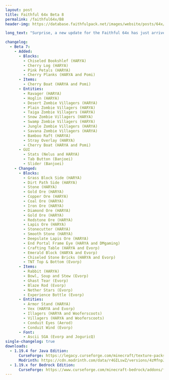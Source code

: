 ```yaml
---
layout: post
title: Faithful 64x Beta 8
permalink: /faithful64x/B8
header-img: https://database.faithfulpack.net/images/website/posts/64x/B8.jpg

long_text: "Surprise, a new update for the Faithful 64x has just arrived! Many new textures are waiting for you such as some blocks from 1.20 or even entities like the Ravager or the Zombie Villagers. This update is in your hands so what are you waiting for?"

changelog:
  - Beta 7:
    - Added:
      - Blocks:
        - Chiseled Bookshlef (HARYA)
        - Cherry Log (HARYA)
        - Pink Petals (HARYA)
        - Cherry Planks (HARYA and Pomi)
      - Items:
        - Cherry Boat (HARYA and Pomi)
      - Entities:
        - Ravager (HARYA)
        - Hoglin (HARYA)
        - Desert Zombie Villagers (HARYA)
        - Plain Zombie Villagers (HARYA)
        - Taiga Zombie Villagers (HARYA)
        - Snow Zombie Villagers (HARYA)
        - Swamp Zombie Villagers (HARYA)
        - Jungle Zombie Villagers (HARYA)
        - Savana Zombie Villagers (HARYA)
        - Bamboo Raft (HARYA)
        - Stray Overlay (HARYA)
        - Cherry Boat (HARYA and Pomi)
      - GUI
        - Stats (Nelus and HARYA)
        - Tab Button (Banjoei)
        - Slider (Banjoei)
    - Changed:
      - Blocks:
        - Grass Block Side (HARYA)
        - Dirt Path Side (HARYA)
        - Stone (HARYA)
        - Gold Ore (HARYA)
        - Copper Ore (HARYA)
        - Coal Ore (HARYA)
        - Iron Ore (HARYA)
        - Diamond Ore (HARYA)
        - Gold Ore (HARYA)
        - Redstone Ore (HARYA)
        - Lapis Ore (HARYA)
        - Stonecutter (HARYA)
        - Smooth Stone (HARYA)
        - Deepslate Lapis Ore (HARYA)
        - End Portal Frame Eye (HARYA and DMgaming)
        - Crafting Table (HARYA and Evorp)
        - Emerald Block (HARYA and Evorp)
        - Chiseled Stone Bricks (HARYA and Evorp)
        - TNT Top & Bottom (Evorp)
      - Items:
        - Rabbit (HARYA)
        - Bowl, Soup and Stew (Evorp)
        - Ghast Tear (Evorp)
        - Blaze Rod (Evorp)
        - Nether Stars (Evorp)
        - Experience Bottle (Evorp)
      - Entities:
        - Armor Stand (HARYA)
        - Vex (HARYA and Evorp)
        - Illagers (HARYA and Wooferscoots)
        - Villagers (HARYA and Wooferscoots)
        - Conduit Eyes (Aerod)
        - Conduit Wind (Evorp)
      - Font:
        - Ascii SGA (Evorp and JoguricQ)
single-changelog: true
downloads:
  - 1.19.4 for Java Edition:
      CurseForge: https://legacy.curseforge.com/minecraft/texture-packs/faithful-64x/download/4499295
      Modrinth: https://cdn.modrinth.com/data/r4GILswZ/versions/4zMfnpJN/Faithful%2064x%20-%20Beta%208.zip
  - 1.19.x for Bedrock Edition:
      CurseForge: https://www.curseforge.com/minecraft-bedrock/addons/faithful-64x-bedrock/download/4499616
---
```

